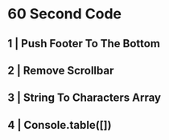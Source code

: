 # 60 Second Code

## 1 | Push Footer To The Bottom
## 2 | Remove Scrollbar
## 3 | String To Characters Array
## 4 | Console.table([])

 
